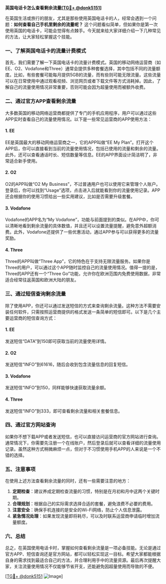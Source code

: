 **英国电话卡怎么查看剩余流量[[TG💪+ @donk5151](https://t.me/s/donk5151)]**

在英国生活或旅行的朋友，尤其是那些使用英国电话卡的人，经常会遇到一个问题：**如何查看自己手机里剩余的流量呢？** 这个问题看似简单，但如果你是第一次使用英国的电话卡，可能会觉得有点棘手。今天就来给大家详细介绍一下几种常见的方法，让大家轻松掌握这个技能。

### 一、了解英国电话卡的流量计费模式

首先，我们需要了解一下英国电话卡的流量计费模式。英国的移动网络运营商（如EE、O2、Vodafone和Three）通常会提供多种套餐选择，其中包括不同的流量额度。比如，有些套餐可能每月提供5GB的流量，而有些则可能无限流量。这些流量可以在日常使用中通过观看视频、浏览网页或者下载文件等方式消耗掉。因此，了解自己的流量使用情况非常重要，否则可能会因为超量使用而被额外收费。

### 二、通过官方APP查看剩余流量

大多数英国的移动网络运营商都提供了专门的手机应用程序，用户可以通过这些APP实时查看自己的流量使用情况。以下是一些常见运营商的APP使用方法：

#### 1. EE
EE是英国最大的移动网络运营商之一，它的APP叫做“EE My Plan”。打开这个APP后，你可以直接看到当前的流量使用情况，包括已使用的流量和剩余的流量。此外，还可以查看通话时长、短信数量等信息。EE的APP界面设计简洁明了，非常适合新手使用。

#### 2. O2
O2的APP叫做“O2 My Business”，不过普通用户也可以使用它来管理个人账户。登录后，你可以找到“Usage”选项，点击进入后就能看到你的流量使用记录。APP还会根据你的使用习惯给出一些实用建议，比如是否需要升级套餐。

#### 3. Vodafone
Vodafone的APP名为“My Vodafone”，功能与前面提到的类似。在APP中，你可以清晰地看到剩余流量的具体数值，并且还可以设置流量提醒，避免意外超额消费。此外，Vodafone还提供了一些优惠活动，通过APP参与可以获得更多的流量奖励。

#### 4. Three
Three的APP叫做“Three App”，它的特色在于支持无限流量服务。如果你是Three的用户，可以通过这个APP随时监控自己的流量使用情况。值得一提的是，Three的APP还有一个“Three Go”功能，允许你在欧洲范围内免费使用数据，非常适合经常往返英国和欧洲大陆的朋友。

### 三、通过短信查询剩余流量

除了使用APP，你还可以通过发送短信的方式来查询剩余流量。这种方法不需要安装任何软件，只需按照运营商提供的格式发送一条简单的短信即可。以下是几个主要运营商的短信查询方式：

#### 1. EE
发送短信“DATA”到150即可获取当前的流量使用详情。

#### 2. O2
发送短信“INFO”到61616，随后会收到包含流量信息的回复短信。

#### 3. Vodafone
发送短信“INFO”到150，同样能够快速获取流量余额。

#### 4. Three
发送短信“INFO”到333，即可查看剩余流量和相关套餐信息。

### 四、通过官方网站查询

如果你不想下载APP或者发送短信，也可以直接访问运营商的官方网站进行查询。通常情况下，你需要先注册一个在线账户，然后登录后就可以查看详细的流量使用记录。虽然这种方式稍微麻烦一点，但对于不习惯使用手机APP的人来说是一个不错的选择。

### 五、注意事项

在使用上述方法查看剩余流量的同时，还有一些需要注意的地方：

1. **定期检查**：建议养成定期检查流量的习惯，特别是在月初和月中这两个关键时期。
2. **合理规划**：根据自己的实际需求选择合适的套餐，避免浪费不必要的费用。
3. **注意安全**：确保手机连接的是安全的Wi-Fi网络，防止个人信息泄露。
4. **紧急情况处理**：如果发现流量即将耗尽，可以及时联系运营商申请临时增加流量额度。

### 六、总结

总之，在英国使用电话卡时，掌握如何查看剩余流量是一项必备技能。无论是通过官方APP、短信查询还是官方网站，都可以轻松实现这一目标。希望大家都能根据自身的需求找到最适合自己的方法，并合理利用手中的流量资源。最后再次提醒大家，关注流量使用情况不仅能够节省开支，还能避免因超量使用而导致的不便。

[[TG💪+ @donk5151](https://t.me/s/donk5151) ![Image](https://i.postimg.cc/rwNCRYN7/Snipaste-2025-04-30-17-27-05.png)]